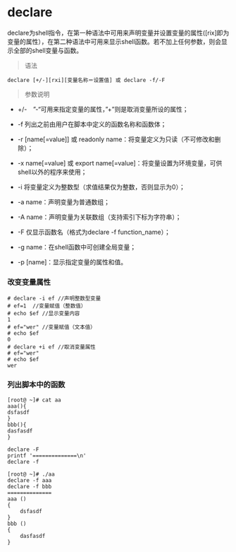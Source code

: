 
# declare #

declare为shell指令，在第一种语法中可用来声明变量并设置变量的属性([rix]即为变量的属性），在第二种语法中可用来显示shell函数。若不加上任何参数，则会显示全部的shell变量与函数。


> 语法

	declare [+/-][rxi][变量名称＝设置值] 或 declare -f/-F


> 参数说明

- +/-　”-“可用来指定变量的属性，”+”则是取消变量所设的属性；

- -f  列出之前由用户在脚本中定义的函数名称和函数体；

- -r [name[=value]] 或 readonly name：将变量定义为只读（不可修改和删除）；

- -x name[=value] 或 export name[=value]：将变量设置为环境变量，可供shell以外的程序来使用；

- -i 将变量定义为整数型（求值结果仅为整数，否则显示为0）；

- -a name：声明变量为普通数组；

- -A name：声明变量为关联数组（支持索引下标为字符串）；

- -F  仅显示函数名（格式为declare -f function_name）；

- -g name：在shell函数中可创建全局变量；

- -p [name]：显示指定变量的属性和值。


### 改变变量属性 ###

	# declare -i ef //声明整数型变量
	# ef=1  //变量赋值（整数值）
	# echo $ef //显示变量内容
	1
	# ef="wer" //变量赋值（文本值）
	# echo $ef 
	0
	# declare +i ef //取消变量属性
	# ef="wer"
	# echo $ef
	wer

### 列出脚本中的函数 ###

	[root@ ~]# cat aa
	aaa(){
	dsfasdf
	}
	bbb(){
	dasfasdf
	}
	
	declare -F
	printf '==============\n'
	declare -f

	[root@ ~]# ./aa
	declare -f aaa
	declare -f bbb
	==============
	aaa () 
	{ 
	    dsfasdf
	}
	bbb () 
	{ 
	    dasfasdf
	}


